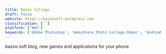 ```yaml
---
title: Bazoo Collage
draft: false 
website: https://bazoosoft.wordpress.com
classification: ['']
platform: ['Web']
keywords: ['Adobe Photoshop', 'AmoyShare Photo Collage Maker', 'AndreaMosaic', 'Brushstroke', 'Collage Share - Pic Grid', 'CollageIt', 'Diptic', 'Layout from Instagram', 'Mosaic Creator', 'PXL', 'PhotoCollage', 'PhotoSpills', 'PhotoTangler Collage Maker', 'Shutterstock', 'Snap2IMG', 'Wonder Photo Studio', 'motosha', 'perfectframe']
---
```

bazoo soft blog, new games and applications for your phone